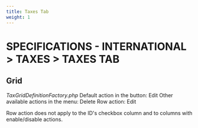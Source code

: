 ```yaml
---
title: Taxes Tab
weight: 1
---
```

# SPECIFICATIONS - INTERNATIONAL &gt; TAXES &gt; TAXES TAB

## Grid

_TaxGridDefinitionFactory.php_ Default action in the button: Edit Other available actions in the menu: Delete Row action: Edit

Row action does not apply to the ID's checkbox column and to columns with enable/disable actions.

